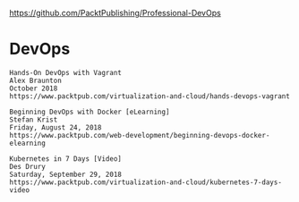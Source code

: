 https://github.com/PacktPublishing/Professional-DevOps

# DevOps
```
Hands-On DevOps with Vagrant
Alex Braunton
October 2018 
https://www.packtpub.com/virtualization-and-cloud/hands-devops-vagrant
```
```
Beginning DevOps with Docker [eLearning]
Stefan Krist
Friday, August 24, 2018
https://www.packtpub.com/web-development/beginning-devops-docker-elearning
```

```
Kubernetes in 7 Days [Video]
Des Drury
Saturday, September 29, 2018
https://www.packtpub.com/virtualization-and-cloud/kubernetes-7-days-video
```
